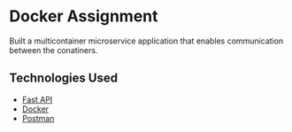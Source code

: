 
# Docker Assignment

Built a multicontainer microservice application that enables communication between the conatiners.


## Technologies Used

 - [Fast API](https://fastapi.tiangolo.com/reference/)
 - [Docker](https://docs.docker.com/reference/)
 - [Postman](https://learning.postman.com/docs/introduction/overview/)

